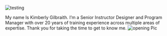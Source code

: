 
![testing](/../main/assets/images/openingpic.jpg)

My name Is Kimberly Gilbraith.  I’m a Senior Instructor Designer and Program Manager with over 20 years of training experience across multiple areas of expertise.  Thank you for taking the time to get to know me. 
![opening Pic](https://github.com/user-attachments/assets/2f56ac31-be2e-4cb6-8415-1e16c9923a89)
